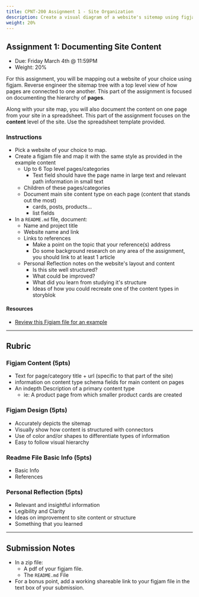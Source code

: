 ```yaml
---
title: CPNT-200 Assignment 1 - Site Organization
description: Create a visual diagram of a website's sitemap using figjam. Then structure content from 1 page in a spreadsheet.
weight: 20%
---
```


## Assignment 1: Documenting Site Content

- Due: Friday March 4th @ 11:59PM
- Weight: 20%

For this assignment, you will be mapping out a website of your choice using figjam. Reverse engineer the sitemap tree with a top level view of how pages are connected to one another. This part of the assignment is focused on documenting the hierarchy of **pages**.

Along with your site map, you will also document the content on one page from your site in a spreadsheet. This part of the assignment focuses on the **content** level of the site. Use the spreadsheet template provided.

### Instructions

- Pick a website of your choice to map.
- Create a figjam file and map it with the same style as provided in the example content
  - Up to 6 Top level pages/categories
    - Text field should have the page name in large text and relevant path information in small text
  - Children of these pages/categories
  - Document main site content type on each page (content that stands out the most)
    - cards, posts, products...
    - list fields
- In a `README.md` file, document:
  - Name and project title
  - Website name and link
  - Links to references
    - Make a point on the topic that your reference(s) address
    - Do some background research on any area of the assignment, you should link to at least 1 article
  - Personal Reflection notes on the website's layout and content
    - Is this site well structured?
    - What could be improved?
    - What did you learn from studying it's structure
    - Ideas of how you could recreate one of the content types in storyblok

#### Resources

- [Review this Figjam file for an example](https://www.figma.com/file/TMRzQ2nCinvCrJnZeMDHcm/Lush-Site-Map?node-id=0%3A1)

---

## Rubric

### Figjam Content (5pts)

- Text for page/category title + url (specific to that part of the site)
- information on content type schema fields for main content on pages
- An indepth Description of a primary content type
  - ie: A product page from which smaller product cards are created

### Figjam Design (5pts)

- Accurately depicts the sitemap
- Visually show how content is structured with connectors
- Use of color and/or shapes to differentiate types of information
- Easy to follow visual hierarchy

### Readme File Basic Info (5pts)

- Basic Info
- References

### Personal Reflection (5pts)

- Relevant and insightful information
- Legibility and Clarity
- Ideas on improvement to site content or structure
- Something that you learned

---

## Submission Notes

- In a zip file:
  - A pdf of your figjam file.
  - The `README.md` File
- For a bonus point, add a working shareable link to your figjam file in the text box of your submission.
